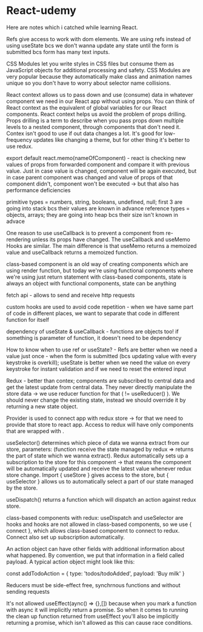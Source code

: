 # React-udemy
Here are notes which i catched while learning React.

Refs give access to work with dom elements. We are using refs instead of using useState bcs we don't wanna update any state until the form is submitted bcs form has many text inputs.

CSS Modules let you write styles in CSS files but consume them as JavaScript objects for additional processing and safety. CSS Modules are very popular because they automatically make class and animation names unique so you don't have to worry about selector name collisions.

React context allows us to pass down and use (consume) data in whatever component we need in our React app without using props. You can think of React context as the equivalent of global variables for our React components. React context helps us avoid the problem of props drilling.
Props drilling is a term to describe when you pass props down multiple levels to a nested component, through components that don't need it.  Contex isn't good to use if out data changes a lot. It's good for low-frequency updates like changing a theme, but for other thing it's better to use redux.

export default react.memo(nameOfComponent) - react is checking new values of props from forwarded component and compare it with previous value. Just in case value is changed, component will be again executed, but in case parent component was changed and value of props of that component didn't, component won't be executed -> but that also has performance deficiencies

primitive types = numbers, string, booleans, undefined, null; first 3 are going into stack bcs their values are known in advance
reference types = objects, arrays; they are going into heap bcs their size isn't known in advace

One reason to use useCallback is to prevent a component from re-rendering unless its props have changed. The useCallback and useMemo Hooks are similar. The main difference is that useMemo returns a memoized value and useCallback returns a memoized function.

class-based component is an old way of creating components which are using render function, but today we're using functional components where we're using just return statement
with class-based components, state is always an object
with functional components, state can be anything

fetch api - allows to send and receive http requests

custom hooks are used to avoid code repetition - when we have same part of code in different places, we want to separate that code in different function for itself

dependency of useState & useCallback - functions are objects too! if something is parameter of function, it doesn't need to be dependency

How to know when to use ref or useState? - Refs are better when we need a value just once - when the form is submitted (bcs updating value with every keystroke is overkill); useState is better when we need the value on every keystroke for instant validation and if we need to reset the entered input

Redux - better than contex; components are subscribed to central data and get the latest update from central data. They never directly manipulate the store data -> we use reducer function for that ( != useReducer() ). We should never change the existing state, instead we should override it by returning a new state object.

Provider is used to connect app with redux store -> for that we need to provide that store to react app. Access to redux will have only components that are wrapped with <Provider>.

useSelector() determines which piece of data we wanna extract from our store, parameters: (function receive the state managed by redux => returns the part of state which we wanna extract). Redux automatically sets up a subscription to the store for this component -> that means the component will be automatically updated and receive the latest value whenever redux store change. Import { useStore } gives access to the store, but { useSelector } allows us to automatically select a part of our state managed by the store. 

useDispatch() returns a function which will dispatch an action against redux store. 

class-based components with redux: useDispatch and useSelector are hooks and hooks are not allowed in class-based components, so we use { connect }, which allows class-based component to connect to redux. Connect also set up subscription automatically. 

 An action object can have other fields with additional information about what happened. By convention, we put that information in a field called payload. A typical action object might look like this:

const addTodoAction = {
  type: 'todos/todoAdded',
  payload: 'Buy milk'
} 

Reducers must be side-effect free, synchrnous functions and without sending requests

It's not allowed useEffect(aync() => {},[]) because when you mark a function with async it will implicitly return a promise. So when it comes to running the clean up function returned from useEffect you'll also be implicitly returning a promise, which isn't allowed as this can cause race conditions.
